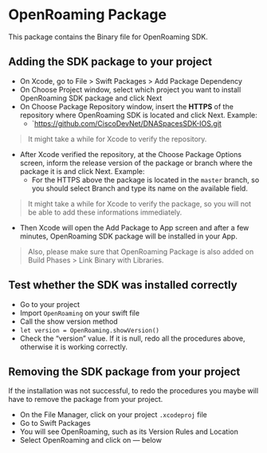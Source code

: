 # OpenRoaming Package

This package contains the Binary file for OpenRoaming SDK.

## Adding the SDK package to your project
* On Xcode, go to File > Swift Packages > Add Package Dependency
* On Choose Project window, select which project you want to install OpenRoaming SDK package and click Next
* On Choose Package Repository window, insert the **HTTPS** of the repository where OpenRoaming SDK is located and click Next. Example:
    * `https://github.com/CiscoDevNet/DNASpacesSDK-IOS.git
> It might take a while for Xcode to verify the repository.
* After Xcode verified the repository, at the Choose Package Options screen, inform the release version of the package or branch where the package it is and click Next. Example: 
    * For the HTTPS above the package is located in the `master` branch, so you should select Branch and type its name on the available field.
> It might take a while for Xcode to verify the package, so you will not be able to add these informations immediately. 
* Then Xcode will open the Add Package to App screen and after a few minutes, OpenRoaming SDK package will be installed in your App.
> Also, please make sure that OpenRoaming Package is also added on Build Phases > Link Binary with Libraries.

## Test whether the SDK was installed correctly
* Go to your project
* Import `OpenRoaming` on your swift file
* Call the show version method
* `let version = OpenRoaming.showVersion()`
* Check the “version” value. If it is null, redo all the procedures above, otherwise it is working correctly.

## Removing the SDK package from your project
If the installation was not successful, to redo the procedures you maybe will have to remove the package from your project.

* On the File Manager, click on your project `.xcodeproj` file
* Go to Swift Packages
* You will see OpenRoaming, such as its Version Rules and Location
* Select OpenRoaming and click on  — below
